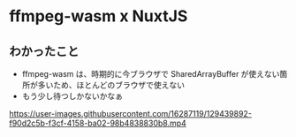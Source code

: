 # ffmpeg-wasm x NuxtJS

## わかったこと

- ffmpeg-wasm は、時期的に今ブラウザで SharedArrayBuffer が使えない箇所が多いため、ほとんどのブラウザで使えない
- もう少し待つしかないかなぁ

https://user-images.githubusercontent.com/16287119/129439892-f90d2c5b-f3cf-4158-ba02-98b4838830b8.mp4

